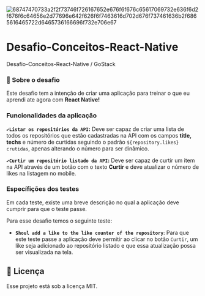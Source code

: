 ![68747470733a2f2f73746f726167652e676f6f676c65617069732e636f6d2f676f6c64656e2d77696e642f626f6f7463616d702d676f737461636b2f6865616465722d6465736166696f732e706e67](https://user-images.githubusercontent.com/59901617/84070940-4e800e80-a9a3-11ea-87ae-7f60234e9493.png)

# Desafio-Conceitos-React-Native
Desafio-Conceitos-React-Native / GoStack

<h3>🚀 Sobre o desafio </h3>

Este desafio tem a intenção de criar uma aplicação para treinar o que eu aprendi ate agora com **React Native!**

### Funcionalidades da aplicação

<b>```✔Listar os repositórios da API```:</b> Deve ser capaz de criar uma lista de todos os repositórios que estão cadastradas na API com os campos **title, techs** e número de curtidas seguindo o padrão <code>${repository.likes} crutidas</code>, apenas alterando o número para ser dinâmico.

<b>```✔Curtir um repositório listado da API```:</b> Deve ser capaz de curtir um item na API através de um botão com o texto **Curtir** e deve atualizar o número de likes na listagem no mobile.

### Específições dos testes

Em cada teste, existe uma breve descrição no qual a aplicação deve cumprir para que o teste passe.

Para esse desafio temos o seguinte teste:

<ul>
  <li><p><strong><code>Shoul add a like to the like counter of the repository</code></strong>: Para que este teste passe a aplicação deve permitir ao clicar no botão <code>Curtir</code>, um like seja adicionado ao repositório listado e que essa atualização possa ser visualizada na tela.</P></li>
</ul>

<h2>
<g-emoji class="g-emoji" alias="memo" fallback-src="https://github.githubassets.com/images/icons/emoji/unicode/1f4dd.png">📝</g-emoji> Licença
</h2>
<p> Esse projeto está sob a licença MIT. </p>
